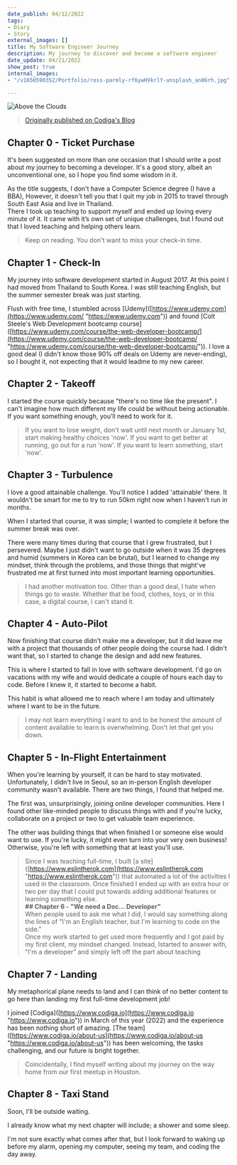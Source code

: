 ```yaml
---
date_publish: 04/12/2022
tags:
- Diary
- Story
external_images: []
title: My Software Engineer Journey
description: My journey to discover and become a software engineer
date_update: 04/21/2022
show_post: true
internal_images:
- "/v1650590352/Portfolio/ross-parmly-rf6ywHVkrlY-unsplash_an86rh.jpg"

---
```

![Above the Clouds](/v1650590352/Portfolio/ross-parmly-rf6ywHVkrlY-unsplash_an86rh.jpg)

> [Originally published on Codiga's Blog](https://www.codiga.io/blog/software-engineer-journey/)

## Chapter 0 - Ticket Purchase

It's been suggested on more than one occasion that I should write a post about my journey to becoming a developer. It's a good story, albeit an unconventional one, so I hope you find some wisdom in it.

As the title suggests, I don't have a Computer Science degree (I have a BBA), However, it doesn't tell you that I quit my job in 2015 to travel through South East Asia and live in Thailand.  
There I took up teaching to support myself and ended up loving every minute of it. It came with it’s own set of unique challenges, but I found out that I loved teaching and helping others learn.

> Keep on reading. You don't want to miss your check-in time.

## Chapter 1 - Check-In

My journey into software development started in August 2017. At this point I had moved from Thailand to South Korea. I was still teaching English, but the summer semester break was just starting.

Flush with free time, I stumbled across \[Udemy\]([https://www.udemy.com](https://www.udemy.com/ "https://www.udemy.com")) and found \[Colt Steele's Web Development bootcamp course\]([https://www.udemy.com/course/the-web-developer-bootcamp/](https://www.udemy.com/course/the-web-developer-bootcamp/ "https://www.udemy.com/course/the-web-developer-bootcamp/")). I love a good deal (I didn't know those 90% off deals on Udemy are never-ending), so I bought it, not expecting that it would leadme to my new career.

## Chapter 2 - Takeoff

I started the course quickly because "there's no time like the present". I can't imagine how much different my life could be without being actionable. If you want something enough, you’ll need to work for it.

> If you want to lose weight, don't wait until next month or January 1st, start making healthy choices 'now'. If you want to get better at running, go out for a run 'now'. If you want to learn something, start 'now'.

## Chapter 3 - Turbulence

I love a good attainable challenge. You'll notice I added 'attainable' there. It wouldn't be smart for me to try to run 50km right now when I haven't run in months.

When I started that course, it was simple; I wanted to complete it before the summer break was over.

There were many times during that course that I grew frustrated, but I persevered. Maybe I just didn't want to go outside when it was 35 degrees and humid (summers in Korea can be brutal), but I learned to change my mindset, think through the problems, and those things that might've frustrated me at first turned into most important learning opportunities.

> I had another motivation too. Other than a good deal, I hate when things go to waste. Whether that be food, clothes, toys, or in this case, a digital course, I can't stand it.

## Chapter 4 - Auto-Pilot

Now finishing that course didn't make me a developer, but it did leave me with a project that thousands of other people doing the course had. I didn't want that, so I started to change the design and add new features.

This is where I started to fall in love with software development. I'd go on vacations with my wife and would dedicate a couple of hours each day to code. Before I knew it, it started to become a habit.

This habit is what allowed me to reach where I am today and ultimately where I want to be in the future.

> I may not learn everything I want to and to be honest the amount of content available to learn is overwhelming. Don't let that get you down.

## Chapter 5 - In-Flight Entertainment

When you're learning by yourself, it can be hard to stay motivated. Unfortunately, I didn't live in Seoul, so an in-person English developer community wasn't available. There are two things, I found that helped me.

The first was, unsurprisingly, joining online developer communities. Here I found other like-minded people to discuss things with and if you're lucky, collaborate on a project or two to get valuable team experience.

The other was building things that when finished I or someone else would want to use. If you're lucky, it might even turn into your very own business! Otherwise, you're left with something that at least you'll use.

> Since I was teaching full-time, I built \[a site\]([https://www.eslintherok.com](https://www.eslintherok.com "https://www.eslintherok.com")) that automated a lot of the activities I used in the classroom. Once finished I ended up with an extra hour or two per day that I could put towards adding additional features or learning something else.  
> **## Chapter 6 - "We need a Doc... Developer"**  
> When people used to ask me what I did, I would say something along the lines of "I'm an English teacher, but I'm learning to code on the side."  
> Once my work started to get used more frequently and I got paid by my first client, my mindset changed. Instead, Istarted to answer with, "I'm a developer” and simply left off the part about teaching

## Chapter 7 - Landing

My metaphorical plane needs to land and I can think of no better content to go here than landing my first full-time development job!

I joined \[Codiga\]([https://www.codiga.io](https://www.codiga.io "https://www.codiga.io")) in March of this year (2022) and the experience has been nothing short of amazing. \[The team\]([https://www.codiga.io/about-us](https://www.codiga.io/about-us "https://www.codiga.io/about-us")) has been welcoming, the tasks challenging, and our future is bright together.

> Coincidentally, I find myself writing about my journey on the way home from our first meetup in Houston.

## Chapter 8 - Taxi Stand

Soon, I'll be outside waiting.

I already know what my next chapter will include; a shower and some sleep.

I'm not sure exactly what comes after that, but I look forward to waking up before my alarm, opening my computer, seeing my team, and coding the day away.